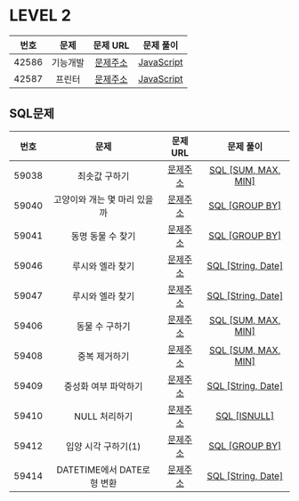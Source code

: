 # LEVEL 2

| 번호  |   문제   |                               문제 URL                               |             문제 풀이              |
| :---: | :------: | :------------------------------------------------------------------: | :--------------------------------: |
| 42586 | 기능개발 | [문제주소](https://programmers.co.kr/learn/courses/30/lessons/42586) | [JavaScript](./42586-기능_개발.js) |
| 42587 |  프린터  | [문제주소](https://programmers.co.kr/learn/courses/30/lessons/42587) |  [JavaScript](./42587-프린터.js)   |

## SQL문제

| 번호  |             문제             |                               문제 URL                               |                            문제 풀이                             |
| :---: | :--------------------------: | :------------------------------------------------------------------: | :--------------------------------------------------------------: |
| 59038 |        최솟값 구하기         | [문제주소](https://programmers.co.kr/learn/courses/30/lessons/59038) |         [SQL [SUM, MAX, MIN]](./59038-최솟값_구하기.sql)         |
| 59040 | 고양이와 개는 몇 마리 있을까 | [문제주소](https://programmers.co.kr/learn/courses/30/lessons/59040) |    [SQL [GROUP BY]](./59040-고양이와_개는_몇_마리_있을까.sql)    |
| 59041 |      동명 동물 수 찾기       | [문제주소](https://programmers.co.kr/learn/courses/30/lessons/59041) |         [SQL [GROUP BY]](./59041-동명_동물_수_찾기.sql)          |
| 59046 |       루시와 엘라 찾기       | [문제주소](https://programmers.co.kr/learn/courses/30/lessons/59046) |        [SQL [String, Date]](./59046-루시와_엘라_찾기.sql)        |
| 59047 |       루시와 엘라 찾기       | [문제주소](https://programmers.co.kr/learn/courses/30/lessons/59047) | [SQL [String, Date]](./59047-이름에_el이_들어가는_동물_찾기.sql) |
| 59406 |        동물 수 구하기        | [문제주소](https://programmers.co.kr/learn/courses/30/lessons/59406) |        [SQL [SUM, MAX, MIN]](./59406-동물_수_구하기.sql)         |
| 59408 |        중복 제거하기         | [문제주소](https://programmers.co.kr/learn/courses/30/lessons/59408) |         [SQL [SUM, MAX, MIN]](./59408-중복_제거하기.sql)         |
| 59409 |     중성화 여부 파악하기     | [문제주소](https://programmers.co.kr/learn/courses/30/lessons/59409) |      [SQL [String, Date]](./59409-중성화_여부_파악하기.sql)      |
| 59410 |        NULL 처리하기         | [문제주소](https://programmers.co.kr/learn/courses/30/lessons/59410) |            [SQL [ISNULL]](./59410-NULL_처리하기.sql)             |
| 59412 |     입양 시각 구하기(1)      | [문제주소](https://programmers.co.kr/learn/courses/30/lessons/59412) |       [SQL [GROUP BY]](<./59412-입양_시각_구하기(1).sql>)        |
| 59414 | DATETIME에서 DATE로 형 변환  | [문제주소](https://programmers.co.kr/learn/courses/30/lessons/59414) |  [SQL [String, Date]](./59414-DATETIME에서_DATE로_형_변환.sql)   |
